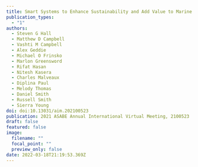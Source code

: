 ```yaml
---
title: Smart Systems to Enhance Sustainability and Add Value to Marine Aquaculture
publication_types:
  - "1"
authors:
  - Steven G Hall
  - Matthew D Campbell
  - Vashti M Campbell
  - Alex Geddie
  - Michael O Frinsko
  - Marlon Greensword
  - Rifat Hasan
  - Nitesh Kasera
  - Charles Malveaux
  - Diplina Paul
  - Melody Thomas
  - Daniel Smith
  - Russell Smith
  - Sierra Young
doi: doi:10.13031/aim.202100523
publication: 2021 ASABE Annual International Virtual Meeting, 2100523
draft: false
featured: false
image:
  filename: ""
  focal_point: ""
  preview_only: false
date: 2022-03-18T21:19:53.369Z
---
```

